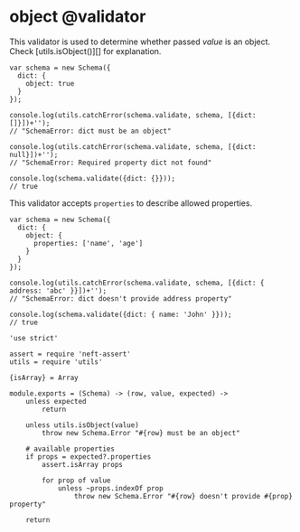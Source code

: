 object @validator
======

This validator is used to determine whether passed *value* is an object.
Check [utils.isObject()][] for explanation.

```
var schema = new Schema({
  dict: {
    object: true
  }
});

console.log(utils.catchError(schema.validate, schema, [{dict: []}])+'');
// "SchemaError: dict must be an object"

console.log(utils.catchError(schema.validate, schema, [{dict: null}])+'');
// "SchemaError: Required property dict not found"

console.log(schema.validate({dict: {}}));
// true
```

This validator accepts `properties` to describe allowed properties.

```
var schema = new Schema({
  dict: {
    object: {
      properties: ['name', 'age']
    }
  }
});

console.log(utils.catchError(schema.validate, schema, [{dict: { address: 'abc' }}])+'');
// "SchemaError: dict doesn't provide address property"

console.log(schema.validate({dict: { name: 'John' }}));
// true
```

	'use strict'

	assert = require 'neft-assert'
	utils = require 'utils'

	{isArray} = Array

	module.exports = (Schema) -> (row, value, expected) ->
		unless expected
			return

		unless utils.isObject(value)
			throw new Schema.Error "#{row} must be an object"

		# available properties
		if props = expected?.properties
			assert.isArray props

			for prop of value
				unless ~props.indexOf prop
					throw new Schema.Error "#{row} doesn't provide #{prop} property"

		return